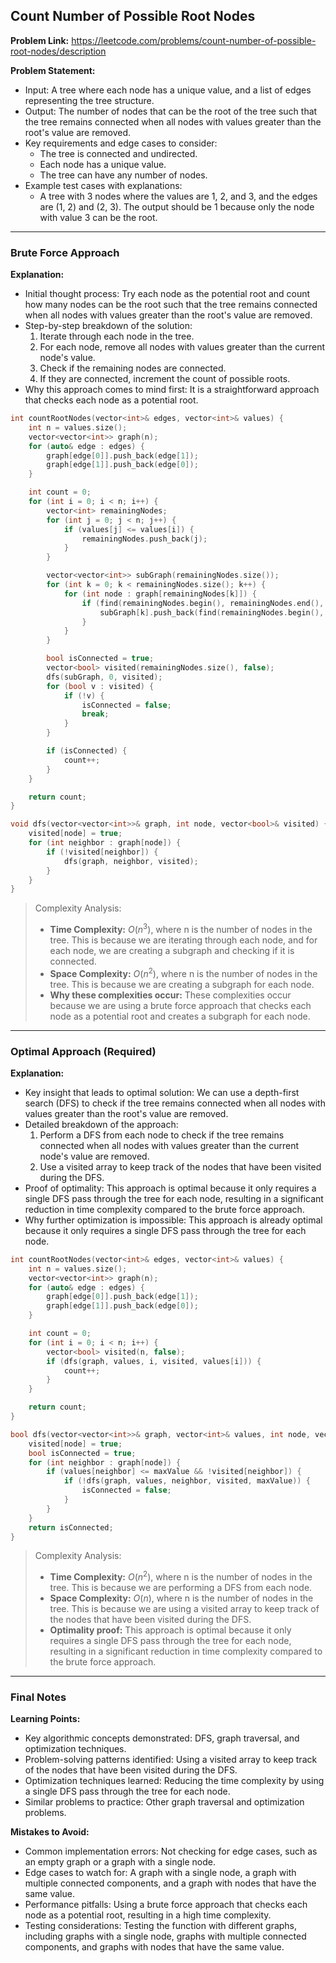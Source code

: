 ## Count Number of Possible Root Nodes

**Problem Link:** https://leetcode.com/problems/count-number-of-possible-root-nodes/description

**Problem Statement:**
- Input: A tree where each node has a unique value, and a list of edges representing the tree structure.
- Output: The number of nodes that can be the root of the tree such that the tree remains connected when all nodes with values greater than the root's value are removed.
- Key requirements and edge cases to consider:
  - The tree is connected and undirected.
  - Each node has a unique value.
  - The tree can have any number of nodes.
- Example test cases with explanations:
  - A tree with 3 nodes where the values are 1, 2, and 3, and the edges are (1, 2) and (2, 3). The output should be 1 because only the node with value 3 can be the root.

---

### Brute Force Approach

**Explanation:**
- Initial thought process: Try each node as the potential root and count how many nodes can be the root such that the tree remains connected when all nodes with values greater than the root's value are removed.
- Step-by-step breakdown of the solution:
  1. Iterate through each node in the tree.
  2. For each node, remove all nodes with values greater than the current node's value.
  3. Check if the remaining nodes are connected.
  4. If they are connected, increment the count of possible roots.
- Why this approach comes to mind first: It is a straightforward approach that checks each node as a potential root.

```cpp
int countRootNodes(vector<int>& edges, vector<int>& values) {
    int n = values.size();
    vector<vector<int>> graph(n);
    for (auto& edge : edges) {
        graph[edge[0]].push_back(edge[1]);
        graph[edge[1]].push_back(edge[0]);
    }

    int count = 0;
    for (int i = 0; i < n; i++) {
        vector<int> remainingNodes;
        for (int j = 0; j < n; j++) {
            if (values[j] <= values[i]) {
                remainingNodes.push_back(j);
            }
        }

        vector<vector<int>> subGraph(remainingNodes.size());
        for (int k = 0; k < remainingNodes.size(); k++) {
            for (int node : graph[remainingNodes[k]]) {
                if (find(remainingNodes.begin(), remainingNodes.end(), node) != remainingNodes.end()) {
                    subGraph[k].push_back(find(remainingNodes.begin(), remainingNodes.end(), node) - remainingNodes.begin());
                }
            }
        }

        bool isConnected = true;
        vector<bool> visited(remainingNodes.size(), false);
        dfs(subGraph, 0, visited);
        for (bool v : visited) {
            if (!v) {
                isConnected = false;
                break;
            }
        }

        if (isConnected) {
            count++;
        }
    }

    return count;
}

void dfs(vector<vector<int>>& graph, int node, vector<bool>& visited) {
    visited[node] = true;
    for (int neighbor : graph[node]) {
        if (!visited[neighbor]) {
            dfs(graph, neighbor, visited);
        }
    }
}
```

> Complexity Analysis:
> - **Time Complexity:** $O(n^3)$, where n is the number of nodes in the tree. This is because we are iterating through each node, and for each node, we are creating a subgraph and checking if it is connected.
> - **Space Complexity:** $O(n^2)$, where n is the number of nodes in the tree. This is because we are creating a subgraph for each node.
> - **Why these complexities occur:** These complexities occur because we are using a brute force approach that checks each node as a potential root and creates a subgraph for each node.

---

### Optimal Approach (Required)

**Explanation:**
- Key insight that leads to optimal solution: We can use a depth-first search (DFS) to check if the tree remains connected when all nodes with values greater than the root's value are removed.
- Detailed breakdown of the approach:
  1. Perform a DFS from each node to check if the tree remains connected when all nodes with values greater than the current node's value are removed.
  2. Use a visited array to keep track of the nodes that have been visited during the DFS.
- Proof of optimality: This approach is optimal because it only requires a single DFS pass through the tree for each node, resulting in a significant reduction in time complexity compared to the brute force approach.
- Why further optimization is impossible: This approach is already optimal because it only requires a single DFS pass through the tree for each node.

```cpp
int countRootNodes(vector<int>& edges, vector<int>& values) {
    int n = values.size();
    vector<vector<int>> graph(n);
    for (auto& edge : edges) {
        graph[edge[0]].push_back(edge[1]);
        graph[edge[1]].push_back(edge[0]);
    }

    int count = 0;
    for (int i = 0; i < n; i++) {
        vector<bool> visited(n, false);
        if (dfs(graph, values, i, visited, values[i])) {
            count++;
        }
    }

    return count;
}

bool dfs(vector<vector<int>>& graph, vector<int>& values, int node, vector<bool>& visited, int maxValue) {
    visited[node] = true;
    bool isConnected = true;
    for (int neighbor : graph[node]) {
        if (values[neighbor] <= maxValue && !visited[neighbor]) {
            if (!dfs(graph, values, neighbor, visited, maxValue)) {
                isConnected = false;
            }
        }
    }
    return isConnected;
}
```

> Complexity Analysis:
> - **Time Complexity:** $O(n^2)$, where n is the number of nodes in the tree. This is because we are performing a DFS from each node.
> - **Space Complexity:** $O(n)$, where n is the number of nodes in the tree. This is because we are using a visited array to keep track of the nodes that have been visited during the DFS.
> - **Optimality proof:** This approach is optimal because it only requires a single DFS pass through the tree for each node, resulting in a significant reduction in time complexity compared to the brute force approach.

---

### Final Notes

**Learning Points:**
- Key algorithmic concepts demonstrated: DFS, graph traversal, and optimization techniques.
- Problem-solving patterns identified: Using a visited array to keep track of the nodes that have been visited during the DFS.
- Optimization techniques learned: Reducing the time complexity by using a single DFS pass through the tree for each node.
- Similar problems to practice: Other graph traversal and optimization problems.

**Mistakes to Avoid:**
- Common implementation errors: Not checking for edge cases, such as an empty graph or a graph with a single node.
- Edge cases to watch for: A graph with a single node, a graph with multiple connected components, and a graph with nodes that have the same value.
- Performance pitfalls: Using a brute force approach that checks each node as a potential root, resulting in a high time complexity.
- Testing considerations: Testing the function with different graphs, including graphs with a single node, graphs with multiple connected components, and graphs with nodes that have the same value.